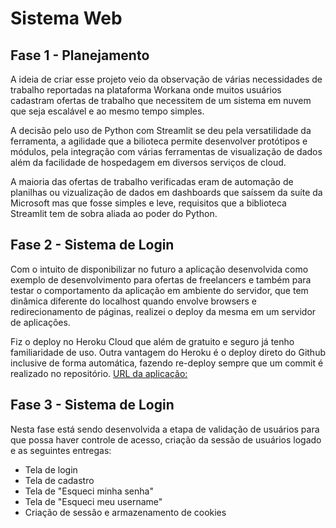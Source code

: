 # Sistema Web

## Fase 1 - Planejamento

A ideia de criar esse projeto veio da observação de várias necessidades de trabalho reportadas na plataforma Workana onde muitos usuários cadastram ofertas de trabalho que necessitem de um sistema em nuvem que seja escalável e ao mesmo tempo simples.

A decisão pelo uso de Python com Streamlit se deu pela versatilidade da ferramenta, a agilidade que a bilioteca permite desenvolver protótipos e módulos, pela integração com várias ferramentas de visualização de dados além da facilidade de hospedagem em diversos serviços de cloud.

A maioria das ofertas de trabalho verificadas eram de automação de planilhas ou vizualização de dados em dashboards que saíssem da suíte da Microsoft mas que fosse simples e leve, requisitos que a biblioteca Streamlit tem de sobra aliada ao poder do Python.

## Fase 2 - Sistema de Login

Com o intuito de disponibilizar no futuro a aplicação desenvolvida como exemplo de desenvolvimento para ofertas de freelancers e também para testar o comportamento da aplicação em ambiente do servidor, que tem dinâmica diferente do localhost quando envolve browsers e redirecionamento de páginas, realizei o deploy da mesma em um servidor de aplicações.

Fiz o deploy no Heroku Cloud que além de gratuito e seguro já tenho familiaridade de uso. Outra vantagem do Heroku é o deploy direto do Github inclusive de forma automática, fazendo re-deploy sempre que um commit é realizado no repositório.
[URL da aplicação:](https://websistema.herokuapp.com/)

## Fase 3 - Sistema de Login

Nesta fase está sendo desenvolvida a etapa de validação de usuários para que possa haver controle de acesso, criação da sessão de usuários logado e as seguintes entregas:

- Tela de login
- Tela de cadastro
- Tela de "Esqueci minha senha"
- Tela de "Esqueci meu username"
- Criação de sessão e armazenamento de cookies

